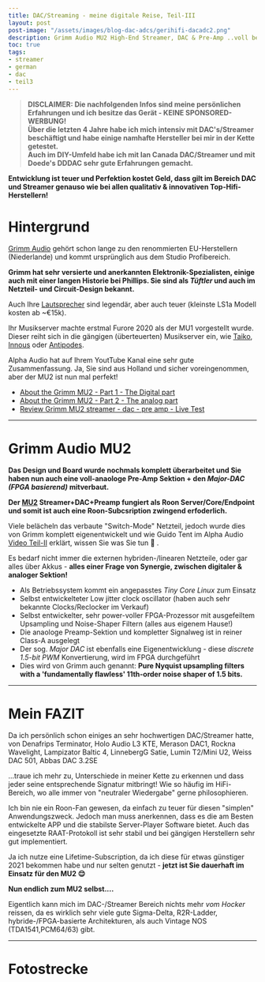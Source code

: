 ```yaml
---
title: DAC/Streaming - meine digitale Reise, Teil-III
layout: post
post-image: "/assets/images/blog-dac-adcs/gerihifi-dacadc2.png"
description: Grimm Audio MU2 High-End Streamer, DAC & Pre-Amp ..voll bekloppt!
toc: true
tags:
- streamer
- german
- dac
- teil3
---
```


>**DISCLAIMER: Die nachfolgenden Infos sind meine persönlichen Erfahrungen und ich besitze das Gerät - KEINE SPONSORED-WERBUNG!** \
>**Über die letzten 4 Jahre habe ich mich intensiv mit DAC's/Streamer beschäftigt und habe einige namhafte Hersteller bei mir in der Kette getestet.** \
>**Auch im DIY-Umfeld  habe ich mit Ian Canada DAC/Streamer und mit Doede's DDDAC sehr gute Erfahrungen gemacht.**

**Entwicklung ist teuer und Perfektion kostet Geld, dass gilt im Bereich DAC und Streamer genauso wie bei allen qualitativ & innovativen Top-Hifi-Herstellern!**

# Hintergrund

[Grimm Audio](https://www.grimmaudio.com/) gehört schon lange zu den renommierten EU-Herstellern (Niederlande) und kommt ursprünglich aus dem Studio Profibereich.

**Grimm hat sehr versierte und anerkannten Elektronik-Spezialisten, einige auch mit einer langen Historie bei Phillips. Sie sind als _Tüftler_ und auch im Netzteil- und Circuit-Design bekannt.**

Auch Ihre [Lautsprecher](https://www.grimmaudio.com/hifi-products/loudspeakers/) sind legendär, aber auch teuer (kleinste LS1a Modell kosten ab ~€15k).

Ihr Musikserver machte erstmal Furore 2020 als der MU1 vorgestellt wurde. Dieser reiht sich in die gängigen (überteuerten) Musikserver ein, wie [Taiko](https://taikoaudio.com/), [Innous](https://innuos.com/) oder [Antipodes](https://antipodes.audio/).

Alpha Audio hat auf Ihrem YoutTube Kanal eine sehr gute Zusammenfassung. Ja, Sie sind aus Holland und sicher voreingenommen, aber der MU2 ist nun mal perfekt!

- [About the Grimm MU2 - Part 1 - The Digital part](https://www.youtube.com/watch?v=E4hy4a91Ov8)
- [About the Grimm MU2 - Part 2 - The analog part](https://www.youtube.com/watch?v=y2H32t-du14)
- [Review Grimm MU2 streamer - dac - pre amp - Live Test](https://www.youtube.com/watch?v=J3yvoXsk3IM)

---

# Grimm Audio MU2

**Das Design und Board wurde nochmals komplett überarbeitet und Sie haben nun auch eine voll-anaologe Pre-Amp Sektion + den _Major-DAC (FPGA basierend)_ mitverbaut.**

**Der [MU2](https://www.grimmaudio.com/hifi-products/music-players/mu2/) Streamer+DAC+Preamp fungiert als Roon Server/Core/Endpoint und somit ist auch eine Roon-Subcsription zwingend erfoderlich.**

Viele belächeln das verbaute "Switch-Mode" Netzteil, jedoch wurde dies von Grimm komplett eigenentwickelt und wie Guido Tent im Alpha Audio [Video Teil-II](https://www.youtube.com/watch?v=y2H32t-du14) erklärt, wissen Sie was Sie tun :grimacing: . 

Es bedarf nicht immer die externen hybriden-/linearen Netzteile, oder gar alles über Akkus - **alles einer Frage von Synergie, zwischen digitaler & analoger Sektion!**

- Als Betriebssystem kommt ein angepasstes _Tiny Core Linux_ zum Einsatz
- Selbst entwickelteter Low jitter clock oscillator (haben auch sehr bekannte Clocks/Reclocker im Verkauf)
- Selbst entwickelter, sehr power-voller FPGA-Prozessor mit ausgefeiltem Upsampling und Noise-Shaper Filtern (alles aus eigenem Hause!)
- Die anaologe Preamp-Sektion und kompletter Signalweg ist in reiner Class-A ausgelegt 
- Der sog. _Major DAC_ ist ebenfalls eine Eigenentwicklung - diese _discrete 1.5-bit PWM_ Konvertierung, wird im FPGA durchgeführt
- Dies wird von Grimm auch genannt: **Pure Nyquist upsampling filters with a 'fundamentally flawless' 11th-order noise shaper of 1.5 bits.**

---

# Mein FAZIT

Da ich persönlich schon einiges an sehr hochwertigen DAC/Streamer hatte, von Denafrips Terminator, Holo Audio L3 KTE, Merason DAC1, Rockna Wavelight, Lampizator Baltic 4, LinnebergG Satie, Lumin T2/Mini U2, Weiss DAC 501, Abbas DAC 3.2SE

...traue ich mehr zu, Unterschiede in meiner Kette zu erkennen und dass jeder seine entsprechende Signatur mitbringt! Wie so häufig im HiFi-Bereich, wo alle immer von "neutraler Wiedergabe" gerne philosophieren.

Ich bin nie ein Roon-Fan gewesen, da einfach zu teuer für diesen "simplen" Anwendungszweck. Jedoch man muss anerkennen, dass es die am Besten entwickelte APP und die stabilste Server-Player Software bietet. Auch das eingesetzte RAAT-Protokoll ist sehr stabil und bei gängigen Herstellern sehr gut implementiert.

Ja ich nutze eine Lifetime-Subscription, da ich diese für etwas günstiger 2021 bekommen habe und nur selten genutzt - **jetzt ist Sie dauerhaft im Einsatz für den MU2 :relieved:**

**Nun endlich zum MU2 selbst....**

Eigentlich kann mich im DAC-/Streamer Bereich nichts mehr _vom Hocker_ reissen, da es wirklich sehr viele gute Sigma-Delta, R2R-Ladder, hybride-/FPGA-basierte Architekturen, als auch Vintage NOS (TDA1541,PCM64/63) gibt.


---

# Fotostrecke


